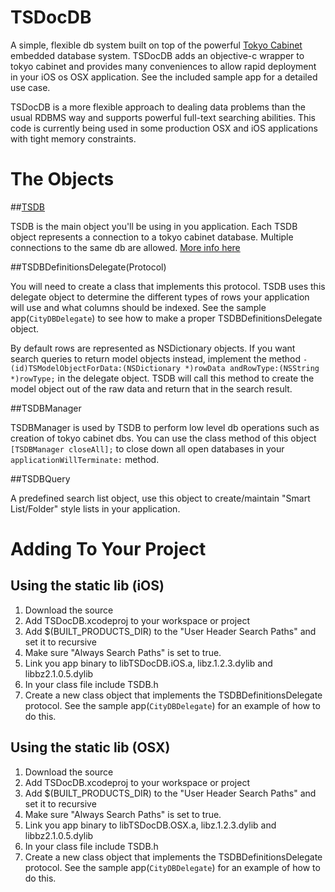 TSDocDB
========
A simple, flexible db system built on top of the powerful [Tokyo Cabinet](http://fallabs.com/tokyocabinet/) embedded database system. TSDocDB adds an objective-c wrapper to tokyo cabinet and provides many conveniences to allow rapid deployment in your iOS os OSX application. See the included sample app for a detailed use case.

TSDocDB is a more flexible approach to dealing data problems than the usual RDBMS way and supports powerful full-text searching abilities. This code is currently being used in some production OSX and iOS applications with tight memory constraints.


The Objects
===========

##[TSDB](TSDocDB/blob/master/TSDB.markdown)

TSDB is the main object you'll be using in you application. Each TSDB object represents a connection to a tokyo cabinet database. Multiple connections to the same db are allowed. [More info here](TSDocDB/blob/master/TSDB.markdown)

##TSDBDefinitionsDelegate(Protocol)

You will need to create a class that implements this protocol. TSDB uses this delegate object to determine the different types of rows your application will use and what columns should be indexed. See the sample app(`CityDBDelegate`) to see how to make a proper TSDBDefinitionsDelegate object.

By default rows are represented as NSDictionary objects. If you want search queries to return model objects instead, implement the method `-(id)TSModelObjectForData:(NSDictionary *)rowData andRowType:(NSString *)rowType;` in the delegate object. TSDB will call this method to create the model object out of the raw data and return that in the search result.

##TSDBManager

TSDBManager is used by TSDB to perform low level db operations such as creation of tokyo cabinet dbs. You can use the class method of this object `[TSDBManager closeAll];` to close down all open databases in your `applicationWillTerminate:` method.

##TSDBQuery

A predefined search list object, use this object to create/maintain "Smart List/Folder" style lists in your application.

Adding To Your Project
======================

Using the static lib (iOS)
---------------------------
1. Download the source
2. Add TSDocDB.xcodeproj to your workspace or project
3. Add $(BUILT_PRODUCTS_DIR) to the "User Header Search Paths" and set it to recursive
4. Make sure "Always Search  Paths" is set to true.
5. Link you app binary to libTSDocDB.iOS.a, libz.1.2.3.dylib and libbz2.1.0.5.dylib
6. In your class file include TSDB.h
7. Create a new class object that implements the TSDBDefinitionsDelegate protocol. See the sample app(`CityDBDelegate`) for an example of how to do this.

Using the static lib (OSX)
----------------------------
1. Download the source
2. Add TSDocDB.xcodeproj to your workspace or project
3. Add $(BUILT_PRODUCTS_DIR) to the "User Header Search Paths" and set it to recursive
4. Make sure "Always Search  Paths" is set to true.
5. Link you app binary to libTSDocDB.OSX.a, libz.1.2.3.dylib and libbz2.1.0.5.dylib 
6. In your class file include TSDB.h
7. Create a new class object that implements the TSDBDefinitionsDelegate protocol. See the sample app(`CityDBDelegate`) for an example of how to do this.

